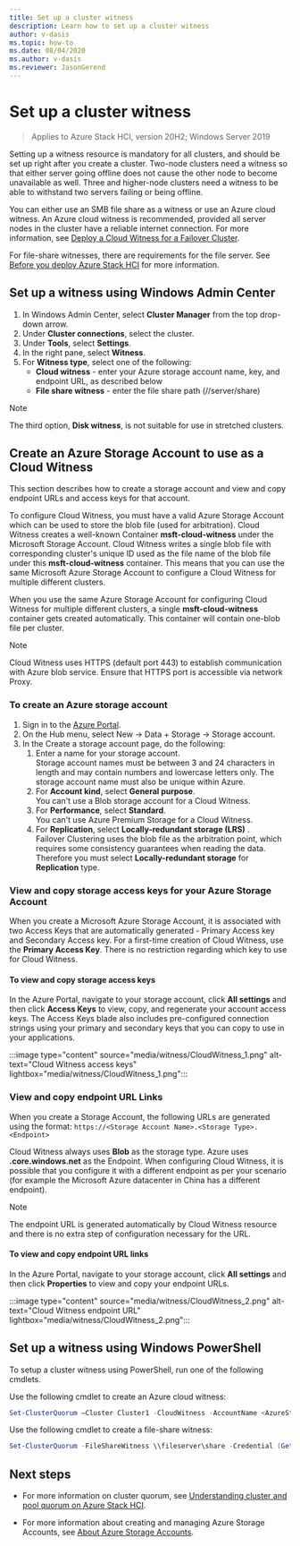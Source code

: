 ```yaml
--- 
title: Set up a cluster witness 
description: Learn how to set up a cluster witness 
author: v-dasis 
ms.topic: how-to 
ms.date: 08/04/2020 
ms.author: v-dasis 
ms.reviewer: JasonGerend 
---
```


# Set up a cluster witness

> Applies to Azure Stack HCI, version 20H2; Windows Server 2019

Setting up a witness resource is mandatory for all clusters, and should be set up right after you create a cluster. Two-node clusters need a witness so that either server going offline does not cause the other node to become unavailable as well. Three and higher-node clusters need a witness to be able to withstand two servers failing or being offline.  

You can either use an SMB file share as a witness or use an Azure cloud witness. An Azure cloud witness is recommended, provided all server nodes in the cluster have a reliable internet connection. For more information, see [Deploy a Cloud Witness for a Failover Cluster](/windows-server/failover-clustering/deploy-cloud-witness).

For file-share witnesses, there are requirements for the file server. See [Before you deploy Azure Stack HCI](before-you-start.md) for more information.

## Set up a witness using Windows Admin Center

1. In Windows Admin Center, select **Cluster Manager** from the top drop-down arrow.
1. Under **Cluster connections**, select the cluster.
1. Under **Tools**, select **Settings**.
1. In the right pane, select **Witness**.
1. For **Witness type**, select one of the following:
      - **Cloud witness** - enter your Azure storage account name, key, and endpoint URL, as described below
      - **File share witness** - enter the file share path (//server/share)

> [!NOTE]
> The third option, **Disk witness**, is not suitable for use in stretched clusters.

## Create an Azure Storage Account to use as a Cloud Witness

This section describes how to create a storage account and view and copy endpoint URLs and access keys for that account.

To configure Cloud Witness, you must have a valid Azure Storage Account which can be used to store the blob file (used for arbitration). Cloud Witness creates a well-known Container **msft-cloud-witness** under the Microsoft Storage Account. Cloud Witness writes a single blob file with corresponding cluster's unique ID used as the file name of the blob file under this **msft-cloud-witness** container. This means that you can use the same Microsoft Azure Storage Account to configure a Cloud Witness for multiple different clusters.

When you use the same Azure Storage Account for configuring Cloud Witness for multiple different clusters, a single **msft-cloud-witness** container gets created automatically. This container will contain one-blob file per cluster.

> [!NOTE]  
> Cloud Witness uses HTTPS (default port 443) to establish communication with Azure blob service. Ensure that HTTPS port is accessible via network Proxy.

### To create an Azure storage account

1. Sign in to the [Azure Portal](https://portal.azure.com).
1. On the Hub menu, select New -> Data + Storage -> Storage account.
1. In the Create a storage account page, do the following:
    1. Enter a name for your storage account.
    <br>Storage account names must be between 3 and 24 characters in length and may contain numbers and lowercase letters only. The storage account name must also be unique within Azure.
    1. For **Account kind**, select **General purpose**.
    <br>You can't use a Blob storage account for a Cloud Witness.
    1. For **Performance**, select **Standard**.
    <br>You can't use Azure Premium Storage for a Cloud Witness.
    1. For **Replication**, select **Locally-redundant storage (LRS)** .
    <br>Failover Clustering uses the blob file as the arbitration point, which requires some consistency guarantees when reading the data. Therefore you must select **Locally-redundant storage** for **Replication** type.

### View and copy storage access keys for your Azure Storage Account

When you create a Microsoft Azure Storage Account, it is associated with two Access Keys that are automatically generated - Primary Access key and Secondary Access key. For a first-time creation of Cloud Witness, use the **Primary Access Key**. There is no restriction regarding which key to use for Cloud Witness.  

#### To view and copy storage access keys

In the Azure Portal, navigate to your storage account, click **All settings** and then click **Access Keys** to view, copy, and regenerate your account access keys. The Access Keys blade also includes pre-configured connection strings using your primary and secondary keys that you can copy to use in your applications.

:::image type="content" source="media/witness/CloudWitness_1.png" alt-text="Cloud Witness access keys" lightbox="media/witness/CloudWitness_1.png":::

### View and copy endpoint URL Links

When you create a Storage Account, the following URLs are generated using the format: `https://<Storage Account Name>.<Storage Type>.<Endpoint>`  

Cloud Witness always uses **Blob** as the storage type. Azure uses **.core.windows.net** as the Endpoint. When configuring Cloud Witness, it is possible that you configure it with a different endpoint as per your scenario (for example the Microsoft Azure datacenter in China has a different endpoint).  

> [!NOTE]  
> The endpoint URL is generated automatically by Cloud Witness resource and there is no extra step of configuration necessary for the URL.  

#### To view and copy endpoint URL links

In the Azure Portal, navigate to your storage account, click **All settings** and then click **Properties** to view and copy your endpoint URLs.  

:::image type="content" source="media/witness/CloudWitness_2.png" alt-text="Cloud Witness endpoint URL" lightbox="media/witness/CloudWitness_2.png":::  

## Set up a witness using Windows PowerShell

To setup a cluster witness using PowerShell, run one of the following cmdlets.

Use the following cmdlet to create an Azure cloud witness:

```powershell
Set-ClusterQuorum –Cluster Cluster1 -CloudWitness -AccountName <AzureStorageAccountName> -AccessKey <AzureStorageAccountAccessKey>
```

Use the following cmdlet to create a file-share witness:

```powershell
Set-ClusterQuorum -FileShareWitness \\fileserver\share -Credential (Get-Credential)
```

## Next steps

- For more information on cluster quorum, see [Understanding cluster and pool quorum on Azure Stack HCI](../concepts/quorum.md).

- For more information about creating and managing Azure Storage Accounts, see [About Azure Storage Accounts](https://azure.microsoft.com/documentation/articles/storage-create-storage-account/).
